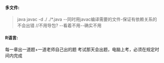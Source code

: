 
#### 多文件:
> java
javac -d ./ ./*.java  --同时用javac编译需要的文件-保证有依赖关系的不会出错
//不用导包? --看着不用--确实不用


#### R语言:
每一章出一道题+一道老师自己出的题
考试那天会出题，电脑上考，必须在规定时间内完成




